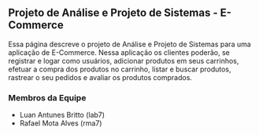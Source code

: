 ## Projeto de Análise e Projeto de Sistemas - E-Commerce

Essa página descreve o projeto de Análise e Projeto de Sistemas para uma aplicação de E-Commerce. Nessa aplicação os clientes poderão, se registrar e logar como usuários, adicionar produtos em seus carrinhos, efetuar a compra dos produtos no carrinho, listar e buscar produtos, rastrear o seu pedidos e avaliar os produtos comprados.

### Membros da Equipe
* Luan Antunes Britto (lab7)
* Rafael Mota Alves (rma7)
